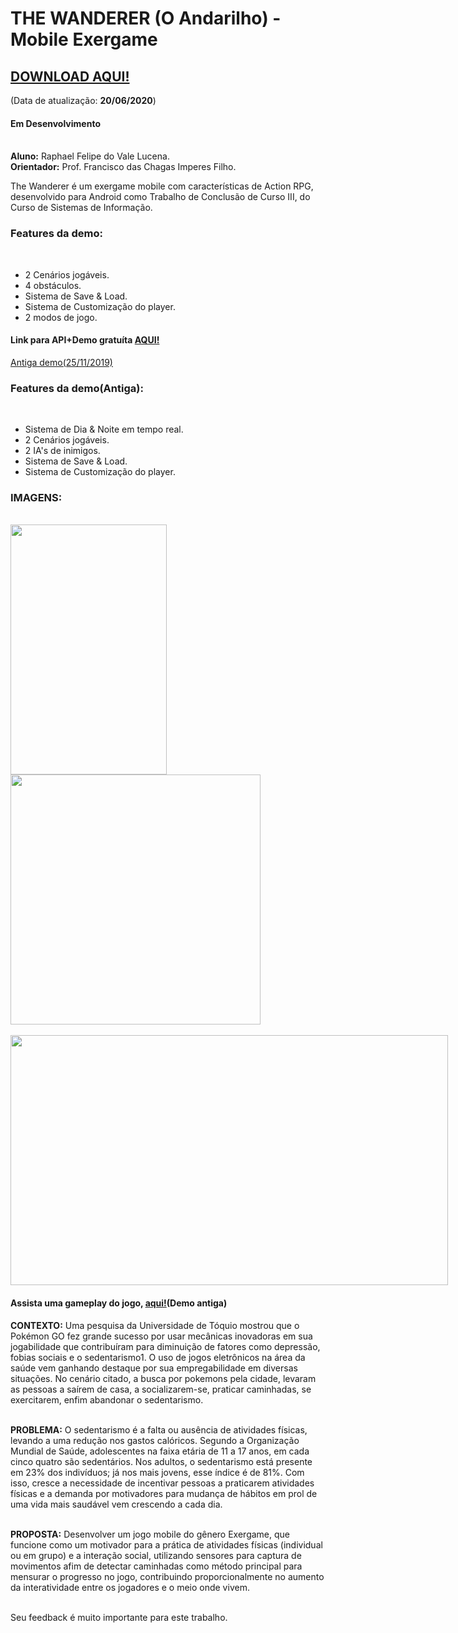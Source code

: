 <h1>THE WANDERER (O Andarilho) - Mobile Exergame</h1>

<h2 style="color: red;"><a href="https://github.com/Rouem/thewanderer-tcc-exergame/raw/master/The_Wanderer.apk">DOWNLOAD AQUI!</a></h2>(Data de atualização: <b>20/06/2020</b>)

<h4>Em Desenvolvimento</h4><br>
<b>Aluno:</b> Raphael Felipe do Vale Lucena.<br>
<b>Orientador:</b> Prof. Francisco das Chagas Imperes Filho.<br>

The Wanderer é um exergame mobile com características de Action RPG, desenvolvido para Android como 
Trabalho de Conclusão de Curso III, do Curso de Sistemas de Informação.<br>

<h3><b>Features da demo:</b></h3><br>
<ul>
<li>2 Cenários jogáveis.</li>
<li>4 obstáculos.</li>
<li>Sistema de Save & Load.</li>
<li>Sistema de Customização do player.</li>
<li>2 modos de jogo.</li>
</ul>
<h4>Link para API+Demo gratuíta <a href="https://github.com/Rouem/-API-WalkDetector-Unity">AQUI!</a></h4>

<a href="https://github.com/Rouem/TheWanderer-TCC-/raw/master/TheWanderer.alphaDemo.apk">Antiga demo(25/11/2019)</a><br>
<h3><b>Features da demo(Antiga):</b></h3><br>
<ul>
<li>Sistema de Dia & Noite em tempo real.</li>
<li>2 Cenários jogáveis.</li>
<li>2 IA's de inimigos.</li>
<li>Sistema de Save & Load.</li>
<li>Sistema de Customização do player.</li>
</ul>
  
<h3>IMAGENS:</h3><br>
<div style="display: inline-grid;">
<img src="https://github.com/Rouem/thewanderer-tcc-exergame/blob/master/Imagens/Tittle.PNG" width="250" height="400" />
<img src="https://github.com/Rouem/thewanderer-tcc-exergame/blob/master/Imagens/scenaries.png" width="400" height="400" /><br>
<img src="https://github.com/Rouem/thewanderer-tcc-exergame/blob/master/Imagens/peace.PNG" width="700" height="400" />
</div><br>

<h4>Assista uma gameplay do jogo, <a href="https://youtu.be/8VWFL2KbZJE">aqui!</a>(Demo antiga)</h4>

<b>CONTEXTO:</b> Uma pesquisa da Universidade de Tóquio mostrou que o Pokémon GO fez grande sucesso por usar mecânicas inovadoras em sua jogabilidade que contribuíram para diminuição de fatores como depressão, fobias sociais e o sedentarismo1. O uso de jogos 
eletrônicos na área da saúde vem ganhando destaque por sua empregabilidade em diversas situações. No cenário citado, a busca 
por pokemons pela cidade, levaram as pessoas a saírem de casa, a socializarem-se, praticar caminhadas, se exercitarem, enfim 
abandonar o sedentarismo.<br><br>

<b>PROBLEMA:</b> O sedentarismo é a falta ou ausência de atividades físicas, levando a uma redução nos gastos calóricos. Segundo a Organização Mundial de Saúde, adolescentes na faixa etária de 11 a 17 anos, em cada cinco quatro são sedentários. Nos adultos, o sedentarismo está presente em 23% dos indivíduos; já nos mais jovens, esse índice é de 81%. Com isso, cresce a necessidade de incentivar pessoas a praticarem atividades físicas e a demanda por motivadores para mudança de hábitos em prol de uma vida mais saudável vem crescendo a cada dia.<br><br>

<b>PROPOSTA:</b> Desenvolver um jogo mobile do gênero Exergame, que funcione como um motivador para a prática de atividades físicas (individual ou em grupo) e a interação social, utilizando sensores para captura de movimentos afim de detectar caminhadas como método principal para mensurar o progresso no jogo, contribuindo proporcionalmente no aumento da interatividade entre os jogadores 
e o meio onde vivem.<br><br>

Seu feedback é muito importante para este trabalho.<br>
